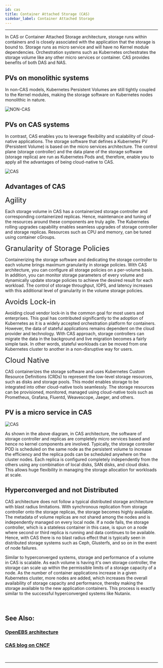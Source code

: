 ```yaml
---
id: cas
title: Container Attached Storage (CAS) 
sidebar_label: Container Attached Storage
---
```


------



In CAS or Container Attached Storage architecture, storage runs within containers and is closely associated with the application that the storage is bound to. Storage runs as micro service and will have no Kernel module dependencies. Orchestration systems such as Kubernetes orchestrates the storage volume like any other micro services or container. CAS provides benefits of both DAS and NAS. 



## PVs on monolithic systems

In non-CAS models, Kubernetes Persistent Volumes are still tightly coupled to the Kernel modules, making the storage software on Kubernetes nodes monolithic in nature.  

![NON-CAS](/v180/docs/assets/non-cas.png)

## PVs on CAS systems

In contrast, CAS enables you to leverage flexibility and scalability of cloud-native applications. The storage software that defines a Kubernetes PV (Persistent Volume) is based on the micro services architecture. The control plane (storage controller) and the data plane of the storage software (storage replica) are run as Kubernetes Pods and, therefore, enable you to apply all the advantages of being cloud-native to CAS.

![CAS](/v180/docs/assets/cas.png)

## Advantages of CAS

<font size="5">Agility</font>

Each storage volume in CAS has a containerized storage controller and corresponding containerized replicas. Hence, maintenance and tuning of the resources around these components are truly agile. The Kubernetes rolling upgrades capability enables seamless upgrades of storage controller and  storage replicas. Resources such as CPU and memory, can be tuned using container cGroups. 

<font size="5">Granularity of Storage Policies</font>

Containerizing the storage software and dedicating the storage controller to each volume brings maximum granularity in storage policies. With CAS architecture, you can configure all storage policies on a per-volume basis. In addition, you can monitor storage parameters of every volume and dynamically update storage policies to achieve the desired result for each workload. The control of storage throughput, IOPS, and latency increases with this additional level of granularity in the volume storage policies.

<font size="5">Avoids Lock-in </font>

Avoiding cloud vendor lock-in is the common goal for most users and enterprises. This goal has contributed significantly to the adoption of Kubernetes as it is a widely accepted orchestration platform for containers. However, the data of stateful applications remains dependent on the cloud provider and technology. With CAS approach, storage controllers can migrate the data in the background and live migration becomes a fairly simple task. In other words, stateful workloads can be moved from one Kubernetes cluster to another in a non-disruptive way for users.

<font size="5">Cloud Native</font>

CAS containerizes the storage software and uses Kubernetes Custom Resource Definitions (CRDs) to represent the low-level storage resources, such as disks and storage pools. This model enables storage to be integrated into other cloud-native tools seamlessly. The storage resources can be provisioned, monitored, managed using cloud-native tools such as Prometheus, Grafana, Fluentd, Weavescope, Jaeger, and others.

## PV is a micro service in CAS

![CAS](/v180/docs/assets/cas-arch.png)

As shown in the above diagram, in CAS architecture, the software of storage controller and replicas are completely micro services based and hence no kernel components are involved. Typically, the storage controller POD is scheduled on the same node as the persistent volume to increase the efficiency and the replica pods can be scheduled anywhere on the cluster nodes. Each replica is configured completely independently from the others using any combination of local disks, SAN disks, and cloud disks. This allows huge flexibility in managing the storage allocation for workloads at scale. 

## Hyperconverged and not Distributed

CAS architecture does not follow a typical distributed storage architecture with blast radius limitations. With synchronous replication from storage controller onto the storage replicas, the storage becomes highly available. The metadata of volume replicas are not shared among the nodes and is independently managed on every local node. If a node fails, the storage controller, which is a stateless container in this case, is spun on a node where second or third replica is running and data continues to be available. Hence, with CAS there is no blast radius effect that is typically seen in distributed storage systems such as Ceph, Glusterfs, and so on in the event of node failures. 

Similar to hyperconverged systems, storage and performance of a volume in CAS is scalable. As each volume is having it's own storage controller, the storage can scale up within the permissible limits of a storage capacity of a node. As the number of container applications increase in a given Kubernetes cluster, more nodes are added, which increases the overall availability of storage capacity and performance, thereby making the storage available to the new application containers. This process is exactly similar to the successful hyperconverged systems like Nutanix. 

<br>


## See Also:

### [OpenEBS architecture](/v180/docs/next/architecture.html)

### [CAS blog on CNCF](https://www.cncf.io/blog/2018/04/19/container-attached-storage-a-primer/)



<br>

<hr>

<br>